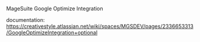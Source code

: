 MageSuite Google Optimize Integration

documentation: https://creativestyle.atlassian.net/wiki/spaces/MGSDEV/pages/2336653313/GoogleOptimizeIntegration+optional
